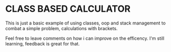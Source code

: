 <h1>CLASS BASED CALCULATOR</h1>
<p>This is just a basic example of using classes, oop and stack management to combat a simple problem, calculations with brackets.</p>

<p>Feel free to leave comments on how i can improve on the efficency. I'm still learning, feedback is great for that. </p>